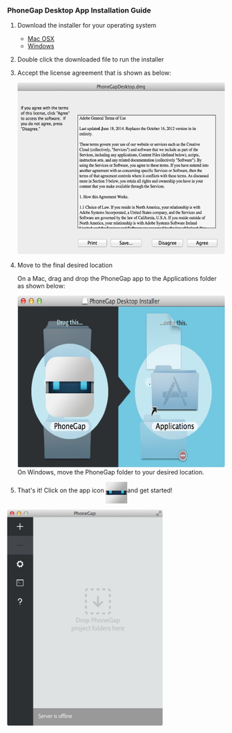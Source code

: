 <link href="../css/styles.css" rel="stylesheet">
<link href="../css/bootstrap.css" rel="stylesheet">

### PhoneGap Desktop App Installation Guide

1. Download the installer for your operating system
	- [Mac OSX](https://github.com/phonegap/phonegap-app-desktop/releases/download/0.1.3/PhoneGapDesktop.dmg)
	- [Windows](https://github.com/phonegap/phonegap-app-desktop/releases/download/0.1.3/PhoneGapSetup.exe)

2. Double click the downloaded file to run the installer

3. Accept the license agreement that is shown as below:

	<img src="../images/license-agreement.jpg" width="500" height="397"/>
	
4. Move to the final desired location

	On a Mac, drag and drop the PhoneGap app to the Applications folder as shown below:

     <img src="../images/drag-to-apps-folder.jpg" width="500" height="397"/>
	On Windows, move the PhoneGap folder to your desired location.
    
5. That's it! Click on the app icon  <img src="../images/dev-app-icon.png" width="50" height="50" align="middle"/>and get started!

  <img src="../images/desktop-app-run.jpg" width="360" height="500" align="middle"/>
